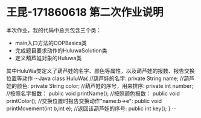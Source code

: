 # 王昆-171860618 第二次作业说明

本次作业，我的代码中总共包含三个类：
* main入口方法的OOPBasics类
* 完成题目要求动作的HuluwaSolution类
* 定义葫芦娃对象的Huluwa类  

其中HuluWa类定义了葫芦娃的名字、颜色等属性，以及葫芦娃的报数、报告交换位置等动作
···Java
class HuluWa{
    //葫芦娃的名字:
    private String name; 
    //葫芦娃的颜色:
    private String color;
    //葫芦娃的序号，用来排序: 
    private int number;
    //按照名字报数：
    public void printName();
    //按照颜色报数：
    public void printColor();
    //交换位置时报告交换动作"name:b->e":
    public void printMovement(int b,int e);
    //返回该葫芦娃的序号:
    public int key();
}
···
